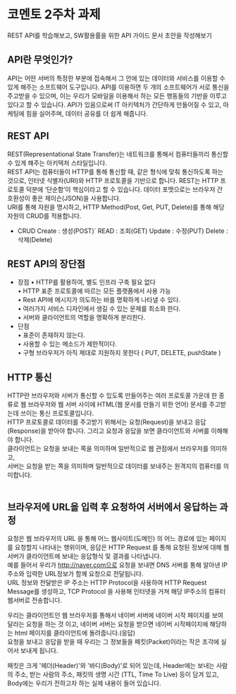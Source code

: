 # 코멘토 2주차 과제
REST API를 학습해보고, SW활용률을 위한 API 가이드 문서 초안을 작성해보기  
## API란 무엇인가?  
API는 어떤 서버의 특정한 부분에 접속해서 그 안에 있는 데이터와 서비스를 이용할 수 있게 해주는 소프트웨어 도구입니다. API를 이용하면 두 개의 소프트웨어가 서로 통신을 주고받을 수 있으며, 이는 우리가 모바일을 이용해서 하는 모든 행동들의 기반을 이루고 있다고 할 수 있습니다. API가 있음으로써 IT 아키텍처가 간단하게 만들어질 수 있고, 마케팅에 힘을 실어주며, 데이터 공유를 더 쉽게 해줍니다.  
## REST API
REST(Representational State Transfer)는 네트워크를 통해서 컴퓨터들끼리 통신할 수 있게 해주는 아키텍처 스타일입니다.    
REST API는 컴퓨터들이 HTTP를 통해 통신할 때, 같은 형식에 맞춰 통신하도록 하는 것으로, 인터넷 식별자(URI)와 HTTP 프로토콜을 기반으로 합니다. REST는 HTTP 프로토콜 덕분에 ‘단순함’이 핵심이라고 할 수 있습니다. 데이터 포맷으로는 브라우저 간 호환성이 좋은 제이슨(JSON)을 사용합니다.  
URI를 통해 자원을 명시하고, HTTP Method(Post, Get, PUT, Delete)를 통해 해당자원의 CRUD를 적용합니다.    
* CRUD 
Create : 생성(POST)`
READ : 조회(GET)
Update : 수정(PUT)
Delete : 삭제(Delete)

## REST API의 장단점  
* 장점
•	HTTP를 활용하여, 별도 인프라 구축 필요 없다  
•	HTTP 표준 프로토콜에 따르는 모든 플랫폼에서 사용 가능  
•	Rest API에 메시지가 의도하는 바를 명확하게 나타낼 수 있다.  
•	여러가지 서비스 디자인에서 생길 수 있는 문제를 최소화 한다.  
•	서버와 클라이언트의 역할을 명확하게 분리한다.  
* 단점  
•	표준이 존재하지 않는다.  
•	사용할 수 있는 메소드가 제한적이다.  
•	구형 브라우저가 아직 제대로 지원하지 못한다 ( PUT, DELETE, pushState )  

## HTTP 통신  
HTTP란 브라우저와 서버가 통신할 수 있도록 만들어주는 여러 프로토콜 가운데 한 종류로 웹 브라우저와 웹 서버 사이에 HTML(웹 문서를 만들기 위한 언어) 문서를 주고받는데 쓰이는 통신 프로토콜입니다.  
HTTP 프로토콜로 데이터를 주고받기 위해서는 요청(Request)을 보내고 응답(Response)을 받아야 합니다. 그리고 요청과 응답을 보면 클라이언트와 서버를 이해해야 합니다.  
클라이언트는 요청을 보내는 쪽을 의미하며 일반적으로 웹 관점에서 브라우저를 의미하고,  
서버는 요청을 받는 쪽을 의미하며 일반적으로 데이터를 보내주는 원격지의 컴퓨터를 의미합니다.  
 

## 브라우저에 URL을 입력 후 요청하여 서버에서 응답하는 과정  
요청은 웹 브라우저의 URL 을 통해 어느 웹사이트(도메인) 의 어느 경로에 있는 페이지를 요청할지 나타내는 행위이며, 응답은 HTTP Request 를 통해 요청된 정보에 대해 웹서버가 클라이언트에 보내는 응답형식 및 결과를 나타냅니다.  
예를 들어서  우리가 http://naver.com으로 요청을 보내면 DNS 서버를 통해 알아낸 IP주소와 입력한 URL정보가 함께 요청으로 전달됩니다.   
URL 정보와 전달받은 IP 주소는 HTTP Protocol을 사용하여 HTTP Request Message를 생성하고, TCP Protocol 을 사용해 인터넷을 거쳐 해당 IP주소의 컴퓨터 웹서버로 전송합니다.  
 
우리는 클라이언트인 웹 브라우저를 통해서 네이버 서버에 네이버 시작 페이지를 보여 달라는 요청을 하는 것 이고,  네이버 서버는 요청을 받으면 네이버 시작페이지에 해당하는 html 페이지를 클라이언트에 돌려줍니다.(응답)  
요청을 보내고 응답을 받을 때 우리는 그 정보들을 패킷(Packet)이라는 작은 조각에 실어서 보내게 됩니다.   
   
패킷은 크게 '헤더(Header)'와 '바디(Body)'로 되어 있는데, Header에는 보내는 사람의 주소, 받는 사람의 주소, 패킷의 생명 시간 (TTL, Time To Live) 등이 담겨 있고, Body에는 우리가 전하고자 하는 실제 내용이 들어 있습니다.  
